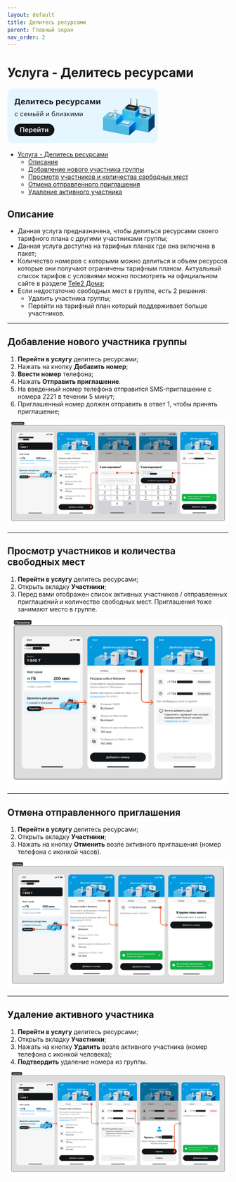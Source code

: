 ```yaml
---
layout: default
title: Делитесь ресурсами
parent: Главный экран
nav_order: 2
---
```


# Услуга - Делитесь ресурсами

![share-resources-banner](./assets/images/share-resources-banner.png)

- [Услуга - Делитесь ресурсами](#услуга---делитесь-ресурсами)
  - [Описание](#описание)
  - [Добавление нового участника группы](#добавление-нового-участника-группы)
  - [Просмотр участников и количества свободных мест](#просмотр-участников-и-количества-свободных-мест)
  - [Отмена отправленного приглашения](#отмена-отправленного-приглашения)
  - [Удаление активного участника](#удаление-активного-участника)

## Описание

- Данная услуга предназначена, чтобы делиться ресурсами своего тарифного плана с другими участниками группы;
- Данная услуга доступна на тарифных планах где она включена в пакет;
- Количество номеров с которыми можно делиться и объем ресурсов которые они получают ограничены тарифным планом. Актуальный список тарифов с условиями можно посмотреть на официальном сайте в разделе [Tele2 Дома](https://tele2.kz/new/tele2home);
- Если недостаточно свободных мест в группе, есть 2 решения:
  - Удалить участника группы;
  - Перейти на тарифный план который поддерживает больше участников.

---

## Добавление нового участника группы

1. **Перейти в услугу** делитесь ресурсами;
2. Нажать на кнопку **Добавить номер**;
3. **Ввести номер** телефона;
4. Нажать **Отправить приглашение**.
5. На введенный номер телефона отправится SMS-приглашение с номера 2221 в течении 5 минут;
6. Приглашенный номер должен отправить в ответ 1, чтобы принять приглашение;

![share-resources-add](./assets/images/share-resources-add.png)

---

## Просмотр участников и количества свободных мест

1. **Перейти в услугу** делитесь ресурсами;
2. Открыть вкладку **Участники**;
3. Перед вами отображен список активных участников / отправленных приглашений и количество свободных мест. Приглашения тоже занимают место в группе.

![share-resources-participants](./assets/images/share-resources-participants.png)

---

## Отмена отправленного приглашения

1. **Перейти в услугу** делитесь ресурсами;
2. Открыть вкладку **Участники**;
3. Нажать на кнопку **Отменить** возле активного приглашения (номер телефона с иконкой часов).

![share-resources-cancellation](./assets/images/share-resources-cancellation.png)

---

## Удаление активного участника

1. **Перейти в услугу** делитесь ресурсами;
2. Открыть вкладку **Участники**;
3. Нажать на кнопку **Удалить** возле активного участника (номер телефона с иконкой человека);
4. **Подтвердить** удаление номера из группы.

![share-resources-deleting](./assets/images/share-resources-deleting.png)